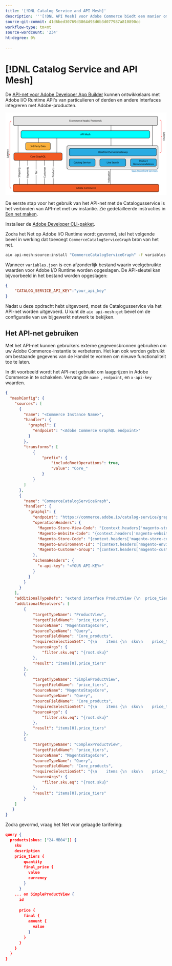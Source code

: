 ```yaml
---
title: '[!DNL Catalog Service and API Mesh]'
description: '''[!DNL API Mesh] voor Adobe Commerce biedt een manier om meerdere gegevensbronnen te integreren via een gemeenschappelijk GraphQL-eindpunt. "'
source-git-commit: 41d6bed30769d3864d93d6b3d077987a810890cc
workflow-type: tm+mt
source-wordcount: '234'
ht-degree: 0%

---
```


# [!DNL Catalog Service and API Mesh]

De [API-net voor Adobe Developer App Builder](https://developer.adobe.com/graphql-mesh-gateway/gateway/overview/) kunnen ontwikkelaars met Adobe I/O Runtime API&#39;s van particulieren of derden en andere interfaces integreren met Adobe-producten.

![Catalogusarchitectuurdiagram](assets/catalog-service-architecture-mesh.png)

De eerste stap voor het gebruik van het API-net met de Catalogusservice is het verbinden van API-net met uw instantie. Zie gedetailleerde instructies in [Een net maken](https://developer.adobe.com/graphql-mesh-gateway/gateway/create-mesh/).

Installeer de [Adobe Developer CLI-pakket](https://developer.adobe.com/runtime/docs/guides/tools/cli_install/).

Zodra het Net op Adobe I/O Runtime wordt gevormd, stel het volgende bevel in werking dat toevoegt `CommerceCatalogServiceGraph` bron van het net.

```bash
aio api-mesh:source:install "CommerceCatalogServiceGraph" -f variables.json
```

Wanneer `variables.json` is een afzonderlijk bestand waarin veelgebruikte waarden voor Adobe I/O Runtime worden opgeslagen.
De API-sleutel kan bijvoorbeeld in het bestand worden opgeslagen:

```json
{
    "CATALOG_SERVICE_API_KEY":"your_api_key"
}
```

Nadat u deze opdracht hebt uitgevoerd, moet de Catalogusservice via het API-net worden uitgevoerd. U kunt de `aio api-mesh:get` bevel om de configuratie van uw bijgewerkt netwerk te bekijken.

## Het API-net gebruiken

Met het API-net kunnen gebruikers externe gegevensbronnen gebruiken om uw Adobe Commerce-instantie te verbeteren. Het kan ook worden gebruikt om bestaande gegevens van de Handel te vormen om nieuwe functionaliteit toe te laten.

In dit voorbeeld wordt het API-net gebruikt om laagprijzen in Adobe Commerce in te schakelen.
Vervang de `name `, `endpoint`, en `x-api-key` waarden.

```json
{
  "meshConfig": {
    "sources": [
      {
        "name": "<Commerce Instance Name>",
        "handler": {
          "graphql": {
            "endpoint": "<Adobe Commerce GraphQL endpoint>"
          }
        },
        "transforms": [
            {
                "prefix": {
                    "includeRootOperations": true,
                    "value": "Core_"
                }
            }
        ]
      },
      {
        "name": "CommerceCatalogServiceGraph",
        "handler": {
          "graphql": {
            "endpoint": "https://commerce.adobe.io/catalog-service/graphql/",
            "operationHeaders": {
              "Magento-Store-View-Code": "{context.headers['magento-store-view-code']}",
              "Magento-Website-Code": "{context.headers['magento-website-code']}",
              "Magento-Store-Code": "{context.headers['magento-store-code']}",
              "Magento-Environment-Id": "{context.headers['magento-environment-id']}",
              "Magento-Customer-Group": "{context.headers['magento-customer-group']}"
            },
            "schemaHeaders": {
              "x-api-key": "<YOUR API-KEY>"
            }
          }
        }
      }
    ],
    "additionalTypeDefs": "extend interface ProductView {\n  price_tiers: [Core_TierPrice]\n}\n extend type SimpleProductView {\n  price_tiers: [Core_TierPrice]\n}\n extend type ComplexProductView {\n  price_tiers: [Core_TierPrice]\n}\n",
    "additionalResolvers": [
        {  
            "targetTypeName": "ProductView",
            "targetFieldName": "price_tiers",
            "sourceName": "MagentoStageCore",
            "sourceTypeName": "Query",
            "sourceFieldName": "Core_products",
            "requiredSelectionSet": "{\n    items {\n  sku\n    price_tiers {\n        quantity,\n        final_price {\n          value\n          currency\n        }\n      }\n    }\n  }",
            "sourceArgs": {
                "filter.sku.eq": "{root.sku}"
            },
            "result": "items[0].price_tiers"
        },
        {  
            "targetTypeName": "SimpleProductView",
            "targetFieldName": "price_tiers",
            "sourceName": "MagentoStageCore",
            "sourceTypeName": "Query",
            "sourceFieldName": "Core_products",
            "requiredSelectionSet": "{\n    items {\n  sku\n    price_tiers {\n        quantity,\n        final_price {\n          value\n          currency\n        }\n      }\n    }\n  }",
            "sourceArgs": {
                "filter.sku.eq": "{root.sku}"
            },
            "result": "items[0].price_tiers"
        },
        {  
            "targetTypeName": "ComplexProductView",
            "targetFieldName": "price_tiers",
            "sourceName": "MagentoStageCore",
            "sourceTypeName": "Query",
            "sourceFieldName": "Core_products",
            "requiredSelectionSet": "{\n    items {\n  sku\n    price_tiers {\n        quantity,\n        final_price {\n          value\n          currency\n        }\n      }\n    }\n  }",
            "sourceArgs": {
                "filter.sku.eq": "{root.sku}"
            },
            "result": "items[0].price_tiers"
        }
    ]
   }
}
```

Zodra gevormd, vraag het Net voor gelaagde tarifering:

```json
query {
  products(skus: ["24-MB04"]) {
    sku
    description
    price_tiers {
        quantity
        final_price {
          value
          currency
        }
      }
    ... on SimpleProductView {
      id
       
      price {
        final {
          amount {
            value
          }
        }
      }
    }
  }
}
```
